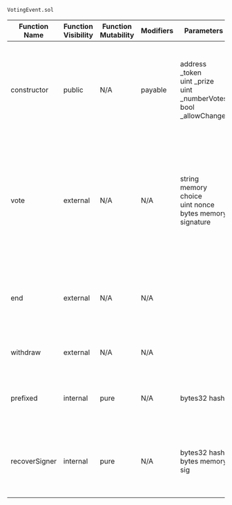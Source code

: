 `VotingEvent.sol`

| Function Name | Function Visibility | Function Mutability | Modifiers | Parameters | Action - Notes |
| --- | --- | --- | --- | --- | --- |
| constructor | public | N/A | payable | address _token <br> uint _prize <br> uint _numberVotes <br> bool _allowChange | - Set the reward for participating <br> - Declare the total number of votes - Declare if the votes can be changed |
| vote | external | N/A | N/A | string memory choice <br> uint nonce <br> bytes memory signature | - Use the signature signed by the event organizer to vote <br> - Change the vote if permitted <br> - Transfer token/ETH to msg.sender as reward |
| end | external | N/A | N/A | | - Only the organizer can call this function <br> - Declare the end of the voting event |
| withdraw | external | N/A | N/A | | - Withdraw the reward from participating |
| prefixed | internal | pure | N/A | bytes32 hash | - Builds a prefixed hash to mimic the behavior of eth_sign |
| recoverSigner | internal | pure | N/A | bytes32 hash <br> bytes memory sig | - Recover the signer of the message from the given hash and signature |
